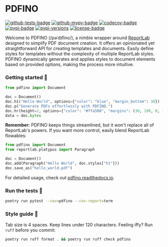 PDFINO
======

[![github-tests-badge]][github-tests]
[![github-mypy-badge]][github-mypy]
[![codecov-badge]][codecov]
[![pypi-badge]][pypi]
[![pypi-versions]][pypi]
[![license-badge]](LICENSE)


Welcome to PDFINO (/pəˈdɪfino/), a nimble wrapper around [ReportLab][reportlab] designed to simplify PDF document
creation. It offers an opinionated yet straightforward API for creating templates and documents. Easily define styles
for templates without the complexity of multiple ReportLab styles. PDFINO dynamically generates and applies styles
to document elements based on provided options, making the process more intuitive.

### Getting started 🌯

```python
from pdfino import Document

doc = Document()
doc.h1("Hello World", options={"color": "blue", "margin_bottom": 30})
doc.p("Generate PDFs effortlessly with PDFINO.")
doc.hr(height=2, options={"color": "#ffa500", "margins": (30, 100, 0, 100)})
data = doc.bytes
```

**Remember:** PDFINO keeps things streamlined, but it won't replace all of ReportLab's powers.
If you want more control, easily blend ReportLab flowables:

```python
from pdfino import Document
from reportlab.platypus import Paragraph

doc = Document()
doc.add(Paragraph("Hello World", doc.styles["h1"]))
doc.save_as("hello_world.pdf")
```

For detailed usage, check out [pdfino.readthedocs.io][readthedocs].

### Run the tests 🧪

```bash
poetry run pytest --cov=pdfino --cov-report=term
```

### Style guide 📖

Tab size is 4 spaces. Keep lines under 120 characters. Feeling iffy? Run `ruff` before you commit:

```bash
poetry run ruff format . && poetry run ruff check pdfino
```


[codecov]: https://codecov.io/gh/eillarra/pdfino
[codecov-badge]: https://codecov.io/gh/eillarra/pdfino/graph/badge.svg?token=w93ZuZTpkW
[github-mypy]: https://github.com/eillarra/pdfino/actions?query=workflow%3Amypy
[github-mypy-badge]: https://github.com/eillarra/pdfino/workflows/mypy/badge.svg
[github-tests]: https://github.com/eillarra/pdfino/actions?query=workflow%3Atests
[github-tests-badge]: https://github.com/eillarra/pdfino/workflows/tests/badge.svg
[license-badge]: https://img.shields.io/badge/license-MIT-blue.svg
[pypi]: https://pypi.org/project/pdfino/
[pypi-badge]: https://badge.fury.io/py/pdfino.svg
[pypi-versions]: https://img.shields.io/pypi/pyversions/pdfino.svg
[readthedocs]: https://pdfino.readthedocs.io/en/latest/

[reportlab]: https://www.reportlab.com/opensource/
